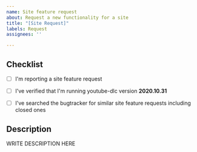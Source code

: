 ```yaml
---
name: Site feature request
about: Request a new functionality for a site
title: "[Site Request]"
labels: Request
assignees: ''

---
```


<!--

######################################################################
  WARNING!
  IGNORING THE FOLLOWING TEMPLATE WILL RESULT IN ISSUE CLOSED AS INCOMPLETE
######################################################################

-->


## Checklist

<!--
Carefully read and work through this check list in order to prevent the most common mistakes and misuse of youtube-dlc:
- First of, make sure you are using the latest version of youtube-dlc. Run `youtube-dlc --version` and ensure your version is 2020.10.31. If it's not, see https://github.com/blackjack4494/yt-dlc on how to update. Issues with outdated version will be REJECTED.
- Search the bugtracker for similar site feature requests: https://github.com/blackjack4494/yt-dlc. DO NOT post duplicates.
- Finally, put x into all relevant boxes (like this [x])
-->

- [ ] I'm reporting a site feature request
- [ ] I've verified that I'm running youtube-dlc version **2020.10.31**
- [ ] I've searched the bugtracker for similar site feature requests including closed ones


## Description

<!--
Provide an explanation of your site feature request in an arbitrary form. Please make sure the description is worded well enough to be understood, see https://github.com/ytdl-org/youtube-dlc#is-the-description-of-the-issue-itself-sufficient. Provide any additional information, suggested solution and as much context and examples as possible.
-->

WRITE DESCRIPTION HERE
